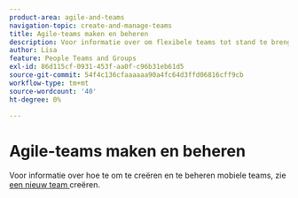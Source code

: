 ```yaml
---
product-area: agile-and-teams
navigation-topic: create-and-manage-teams
title: Agile-teams maken en beheren
description: Voor informatie over om flexibele teams tot stand te brengen en te beheren, zie een flexibel team creëren.
author: Lisa
feature: People Teams and Groups
exl-id: 86d115cf-0931-453f-aa0f-c96b31eb61d5
source-git-commit: 54f4c136cfaaaaaa90a4fc64d3ffd06816cff9cb
workflow-type: tm+mt
source-wordcount: '40'
ht-degree: 0%

---
```


# Agile-teams maken en beheren

Voor informatie over hoe te om te creëren en te beheren mobiele teams, zie [ een nieuw team ](../../agile/get-started-with-agile-in-workfront/create-an-agile-team.md) creëren.
